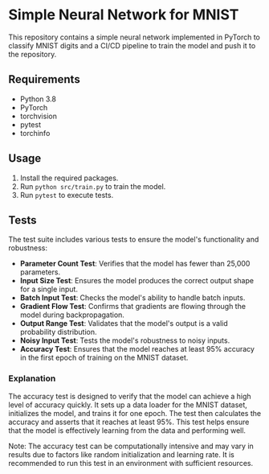 # Simple Neural Network for MNIST

This repository contains a simple neural network implemented in PyTorch to classify MNIST digits and a CI/CD pipeline to train the model and push it to the repository.

## Requirements

- Python 3.8
- PyTorch
- torchvision
- pytest
- torchinfo

## Usage

1. Install the required packages.
2. Run `python src/train.py` to train the model.
3. Run `pytest` to execute tests.

## Tests

The test suite includes various tests to ensure the model's functionality and robustness:

- **Parameter Count Test**: Verifies that the model has fewer than 25,000 parameters.
- **Input Size Test**: Ensures the model produces the correct output shape for a single input.
- **Batch Input Test**: Checks the model's ability to handle batch inputs.
- **Gradient Flow Test**: Confirms that gradients are flowing through the model during backpropagation.
- **Output Range Test**: Validates that the model's output is a valid probability distribution.
- **Noisy Input Test**: Tests the model's robustness to noisy inputs.
- **Accuracy Test**: Ensures that the model reaches at least 95% accuracy in the first epoch of training on the MNIST dataset.

### Explanation

The accuracy test is designed to verify that the model can achieve a high level of accuracy quickly. It sets up a data loader for the MNIST dataset, initializes the model, and trains it for one epoch. The test then calculates the accuracy and asserts that it reaches at least 95%. This test helps ensure that the model is effectively learning from the data and performing well.

Note: The accuracy test can be computationally intensive and may vary in results due to factors like random initialization and learning rate. It is recommended to run this test in an environment with sufficient resources.